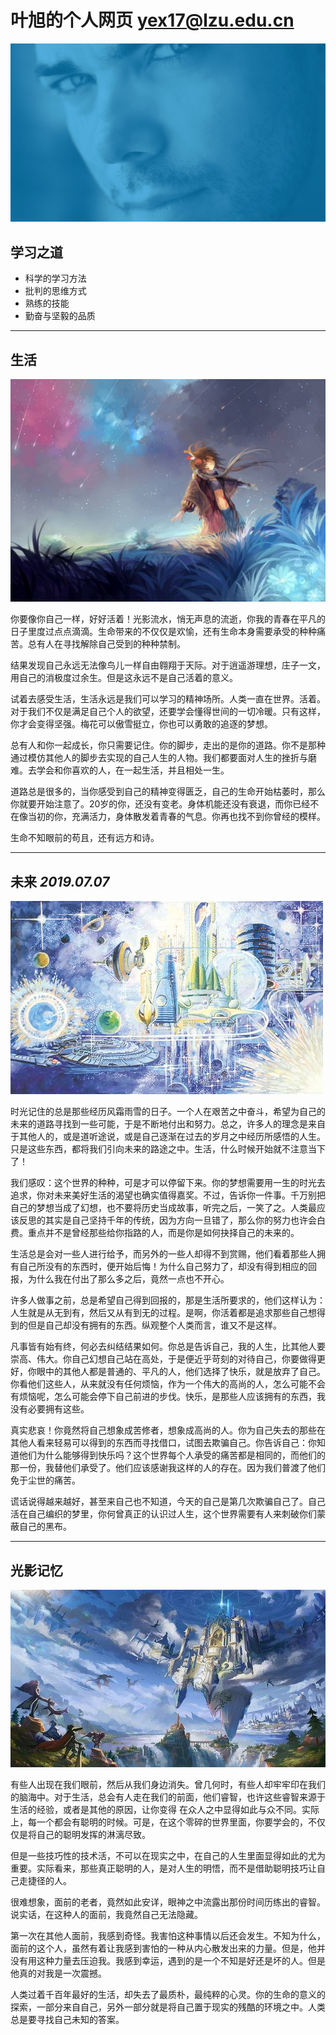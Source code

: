 # 叶旭的个人网页      yex17@lzu.edu.cn

![成长](banner.jpg)
## 学习之道

- 科学的学习方法
- 批判的思维方式
- 熟练的技能
- 勤奋与坚毅的品质

----
   ## 生活

   ![生活的原野](生活.jpg)      

你要像你自己一样，好好活着！光影流水，悄无声息的流逝，你我的青春在平凡的日子里度过点点滴滴。生命带来的不仅仅是欢愉，还有生命本身需要承受的种种痛苦。总有人在寻找解除自己受到的种种禁制。

结果发现自己永远无法像鸟儿一样自由翱翔于天际。对于逍遥游理想，庄子一文，用自己的消极度过余生。但是这永远不是自己活着的意义。

试着去感受生活，生活永远是我们可以学习的精神场所。人类一直在世界。活着。对于我们不仅是满足自己个人的欲望，还要学会懂得世间的一切冷暖。只有这样，你才会变得坚强。梅花可以傲雪挺立，你也可以勇敢的追逐的梦想。

总有人和你一起成长，你只需要记住。你的脚步，走出的是你的道路。你不是那种通过模仿其他人的脚步去实现的自己人生的人物。我们都要面对人生的挫折与磨难。去学会和你喜欢的人，在一起生活，并且相处一生。

道路总是很多的，当你感受到自己的精神变得匮乏，自己的生命开始枯萎时，那么你就要开始注意了。20岁的你，还没有变老。身体机能还没有衰退，而你已经不在像当初的你，充满活力，身体散发着青春的气息。你再也找不到你曾经的模样。

生命不知眼前的苟且，还有远方和诗。



-----

## 未来                                                                  *2019.07.07*     

![未来](未来.jpg)

时光记住的总是那些经历风霜雨雪的日子。一个人在艰苦之中奋斗，希望为自己的未来的道路寻找到一些可能，于是不断地付出和努力。总之，许多人的理念是来自于其他人的，或是道听途说，或是自己逐渐在过去的岁月之中经历所感悟的人生。只是这些东西，都将我们引向未来的路途之中。生活，什么时候开始就不注意当下了！

我们感叹：这个世界的种种，可是才可以停留下来。你的梦想需要用一生的时光去追求，你对未来美好生活的渴望也确实值得嘉奖。不过，告诉你一件事。千万别把自己的梦想当成了幻想，也不要将历史当成故事，听完之后，一笑了之。人类最应该反思的其实是自己坚持千年的传统，因为方向一旦错了，那么你的努力也许会白费。重点并不是曾经那些给你指路的人，而是你是如何抉择自己的未来的。

生活总是会对一些人进行给予，而另外的一些人却得不到赏赐，他们看着那些人拥有自己所没有的东西时，便开始后悔！为什么自己努力了，却没有得到相应的回报，为什么我在付出了那么多之后，竟然一点也不开心。

许多人做事之前，总是希望自己得到回报的，那是生活所要求的，他们这样认为：人生就是从无到有，然后又从有到无的过程。是啊，你活着都是追求那些自己想得到的但是自己却没有拥有的东西。纵观整个人类而言，谁又不是这样。

凡事皆有始有终，何必去纠结结果如何。你总是告诉自己，我的人生，比其他人要崇高、伟大。你自己幻想自己站在高处，于是便近乎苛刻的对待自己，你要做得更好，你眼中的其他人都是普通的、平凡的人，他们选择了快乐，就是放弃了自己。你看他们这些人，从来就没有任何烦恼，作为一个伟大的高尚的人，怎么可能不会有烦恼呢，怎么可能会停下自己前进的步伐。快乐，是那些人应该拥有的东西，我没有必要拥有这些。

真实悲哀！你竟然将自己想象成苦修者，想象成高尚的人。你为自己失去的那些在其他人看来轻易可以得到的东西而寻找借口，试图去欺骗自己。你告诉自己：你知道他们为什么能够得到快乐吗？这个世界每个人承受的痛苦都是相同的，而他们的那一份，我替他们承受了。他们应该感谢我这样的人的存在。因为我们普渡了他们免于尘世的痛苦。

谎话说得越来越好，甚至来自己也不知道，今天的自己是第几次欺骗自己了。自己活在自己编织的梦里，你何曾真正的认识过人生，这个世界需要有人来刺破你们蒙蔽自己的黑布。

---------
## 光影记忆
![时光记忆](奇幻.jpg)

有些人出现在我们眼前，然后从我们身边消失。曾几何时，有些人却牢牢印在我们的脑海中。对于生活，总会有人走在我们的前面，他们睿智，也许这些睿智来源于生活的经验，或者是其他的原因，让你变得 在众人之中显得如此与众不同。实际上，每一个都会有聪明的时候。可是，在这个零碎的世界里面，你要学会的，不仅仅是将自己的聪明发挥的淋漓尽致。

但是一些技巧性的技术活，不可以在现实之中，在自己的人生里面显得如此的尤为重要。实际看来，那些真正聪明的人，是对人生的明悟，而不是借助聪明技巧让自己走捷径的人。

很难想象，面前的老者，竟然如此安详，眼神之中流露出那份时间历练出的睿智。说实话，在这种人的面前，我竟然自己无法隐藏。

第一次在其他人面前，我感到奇怪。我害怕这种事情以后还会发生。不知为什么，面前的这个人，虽然有着让我感到害怕的一种从内心散发出来的力量。但是，他并没有用这种力量去压迫我。我感到幸运，遇到的是一个不知是好还是坏的人。但是他真的对我是一次震撼。

人类过着千百年最好的生活，却失去了最质朴，最纯粹的心灵。你的生命的意义的探索，一部分来自自己，另外一部分就是将自己置于现实的残酷的环境之中。人类总是要寻找自己未知的答案。
